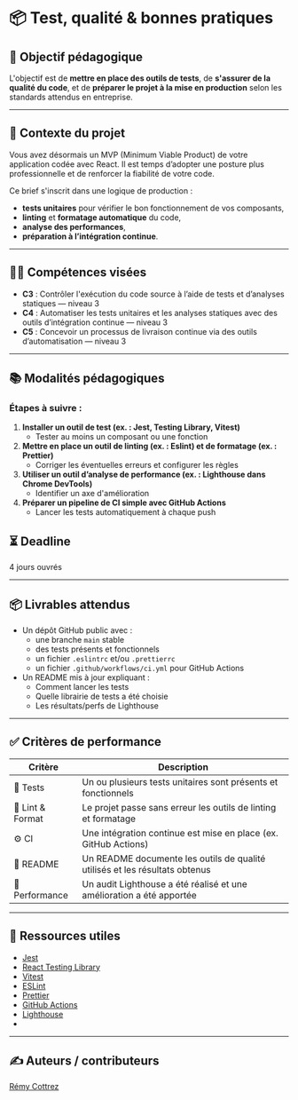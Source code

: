 # 📦 Test, qualité & bonnes pratiques

## 🎯 Objectif pédagogique
L'objectif est de **mettre en place des outils de tests**, de **s'assurer de la qualité du code**, et de **préparer le projet à la mise en production** selon les standards attendus en entreprise.

---

## 🧭 Contexte du projet
Vous avez désormais un MVP (Minimum Viable Product) de votre application codée avec React. Il est temps d’adopter une posture plus professionnelle et de renforcer la fiabilité de votre code.

Ce brief s'inscrit dans une logique de production : 
- **tests unitaires** pour vérifier le bon fonctionnement de vos composants,
- **linting** et **formatage automatique** du code,
- **analyse des performances**,
- **préparation à l’intégration continue**.

---

## 👩‍💻 Compétences visées
- **C3** : Contrôler l'exécution du code source à l’aide de tests et d’analyses statiques — niveau 3
- **C4** : Automatiser les tests unitaires et les analyses statiques avec des outils d’intégration continue — niveau 3
- **C5** : Concevoir un processus de livraison continue via des outils d’automatisation — niveau 3

---

## 📚 Modalités pédagogiques

### Étapes à suivre :
1. **Installer un outil de test (ex. : Jest, Testing Library, Vitest)**  
   - Tester au moins un composant ou une fonction
2. **Mettre en place un outil de linting (ex. : Eslint) et de formatage (ex. : Prettier)**
   - Corriger les éventuelles erreurs et configurer les règles
3. **Utiliser un outil d’analyse de performance (ex. : Lighthouse dans Chrome DevTools)**
   - Identifier un axe d'amélioration
4. **Préparer un pipeline de CI simple avec GitHub Actions**
   - Lancer les tests automatiquement à chaque push

## ⏳ Deadline
4 jours ouvrés

---

## 📦 Livrables attendus
- Un dépôt GitHub public avec :
  - une branche `main` stable
  - des tests présents et fonctionnels
  - un fichier `.eslintrc` et/ou `.prettierrc`
  - un fichier `.github/workflows/ci.yml` pour GitHub Actions
- Un README mis à jour expliquant :
  - Comment lancer les tests
  - Quelle librairie de tests a été choisie
  - Les résultats/perfs de Lighthouse

---

## ✅ Critères de performance

| Critère           | Description                                                                 |
| ----------------- | --------------------------------------------------------------------------- |
| 🧪 Tests          | Un ou plusieurs tests unitaires sont présents et fonctionnels               |
| 🧹 Lint & Format  | Le projet passe sans erreur les outils de linting et formatage              |
| ⚙️ CI             | Une intégration continue est mise en place (ex. GitHub Actions)             |
| 📄 README         | Un README documente les outils de qualité utilisés et les résultats obtenus |
| 🚀 Performance    | Un audit Lighthouse a été réalisé et une amélioration a été apportée        |

---

## 🔗 Ressources utiles
- [Jest](https://jestjs.io/)
- [React Testing Library](https://testing-library.com/docs/react-testing-library/intro/)
- [Vitest](https://vitest.dev/)
- [ESLint](https://eslint.org/)
- [Prettier](https://prettier.io/)
- [GitHub Actions](https://docs.github.com/en/actions)
- [Lighthouse](https://developer.chrome.com/docs/lighthouse/overview/)
- 
---

## ✍️ Auteurs / contributeurs

[Rémy Cottrez](https://github.com/Azur-tsx)
